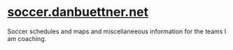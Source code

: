# [soccer.danbuettner.net](http://soccer.danbuettner.net)

Soccer schedules and maps and miscellaneeous information for the teams I am coaching.
